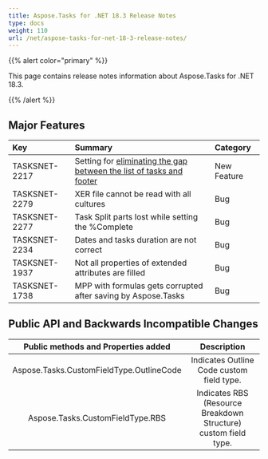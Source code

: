 ```yaml
---
title: Aspose.Tasks for .NET 18.3 Release Notes
type: docs
weight: 110
url: /net/aspose-tasks-for-net-18-3-release-notes/
---
```


{{% alert color="primary" %}} 

This page contains release notes information about Aspose.Tasks for .NET 18.3.

{{% /alert %}} 
## **Major Features**

|**Key**|**Summary**|**Category**|
| :- | :- | :- |
|TASKSNET-2217|Setting for [eliminating the gap between the list of tasks and footer](/tasks/net/reduce-gap-between-tasks-list-and-footer/)|New Feature|
|TASKSNET-2279|XER file cannot be read with all cultures|Bug|
|TASKSNET-2277|Task Split parts lost while setting the %Complete|Bug|
|TASKSNET-2234|Dates and tasks duration are not correct|Bug|
|TASKSNET-1937|Not all properties of extended attributes are filled|Bug|
|TASKSNET-1738|MPP with formulas gets corrupted after saving by Aspose.Tasks|Bug|
## **Public API and Backwards Incompatible Changes**

|**Public methods and Properties added**|**Description**|
| :-: | :-: |
|Aspose.Tasks.CustomFieldType.OutlineCode|Indicates Outline Code custom field type.|
|Aspose.Tasks.CustomFieldType.RBS|Indicates RBS (Resource Breakdown Structure) custom field type.|

